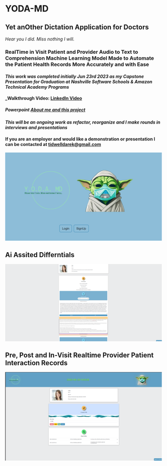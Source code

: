 # YODA-MD
## Yet anOther Dictation Application for Doctors

_Hear you I did. Miss nothing I will._

### RealTime in Visit Patient and Provider Audio to Text to Comprehension Machine Learning Model Made to Automate the Patient Health Records More Accurately and with Ease 

#### _This work was completed initially Jun 23rd 2023 as my Capstone Presentation for Graduation at Nashville Software Schools & Amazon Technical Academy Programs_
####  _Walkthrough Video: [LinkedIn Video](https://www.linkedin.com/posts/darek-tidwell_this-past-june-i-developed-a-proof-of-concept-activity-7086717918146686977-9CNS?utm_source=share&utm_medium=member_desktop)
##### Powerpoint [About me and this project](https://docs.google.com/presentation/d/1c8TChQ0H3EDZnCotR2iT949ZoGIOdnnDLzggqEXhKvI/edit?usp=sharing)

#### _This will be an ongoing work as refactor, reorganize and I make rounds in interviews and presentations_

#### If you are an employer and would like a demonstration or presentation I can be contacted at tidwelldarek@gmail.com

![artist:Mid+Dalle+Journey](resources/splash.png)
## Ai Assited Differntials
![aIdifferential:example](resources/differential.png)
## Pre, Post and In-Visit Realtime Provider Patient Interaction Records 

![invisit:recording](resources/invisit_recording.png)

